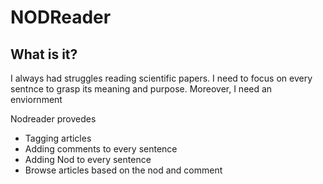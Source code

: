 # NODReader

## What is it?
I always had struggles reading scientific papers. I need to focus on every sentnce to grasp its meaning and purpose. Moreover, I need an enviornment 

Nodreader provedes

  - Tagging articles
  - Adding comments to every sentence
  - Adding Nod to every sentence
  - Browse articles based on the nod and comment  

